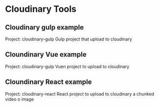 # Cloudinary Tools

## Cloudinary gulp example

Project: cloudinary-gulp
Gulp project that upload to cloudinary

## Cloundinary Vue example

Project: cloudinary-gulp
Vuen project to upload to cloudinary 

## Cloundinary React example

Project: cloudinary-react
React project to upload to cloudinary a chunked video o image
